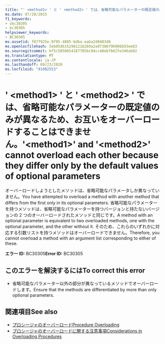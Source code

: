 ```yaml
---
title: "' <method1> ' と ' <method2> ' では、省略可能なパラメーターの既定値のみが異なるため、お互いをオーバーロードすることはできません。"
ms.date: 07/20/2015
f1_keywords:
- vbc30305
- bc30305
helpviewer_keywords:
- BC30305
ms.assetid: f07f925e-9f95-4885-bdba-eaba2d0483d8
ms.openlocfilehash: 5eb05db15296121b269a2a97386f96906b93ee83
ms.sourcegitcommit: bf5c5850654187705bc94cc40ebfb62fe346ab02
ms.translationtype: MT
ms.contentlocale: ja-JP
ms.lasthandoff: 09/23/2020
ms.locfileid: "91082553"
---
```

# <a name="method1-and-method2-cannot-overload-each-other-because-they-differ-only-by-the-default-values-of-optional-parameters"></a><span data-ttu-id="d497b-102">' \<method1> ' と ' \<method2> ' では、省略可能なパラメーターの既定値のみが異なるため、お互いをオーバーロードすることはできません。</span><span class="sxs-lookup"><span data-stu-id="d497b-102">'\<method1>' and '\<method2>' cannot overload each other because they differ only by the default values of optional parameters</span></span>

<span data-ttu-id="d497b-103">オーバーロードしようとしたメソッドは、省略可能なパラメータしか異なっていません。</span><span class="sxs-lookup"><span data-stu-id="d497b-103">You have attempted to overload a method with another method that differs from the first only in its optional parameters.</span></span> <span data-ttu-id="d497b-104">省略可能なパラメーターを持つメソッドは、省略可能なパラメーターを持つバージョンと持たないバージョンの 2 つのオーバーロードされたメソッドと同じです。</span><span class="sxs-lookup"><span data-stu-id="d497b-104">A method with an optional parameter is equivalent to two overloaded methods, one with the optional parameter, and the other without it.</span></span> <span data-ttu-id="d497b-105">そのため、これらのいずれかに対応する引数リストを持つメソッドはオーバーロードできません。</span><span class="sxs-lookup"><span data-stu-id="d497b-105">Therefore, you cannot overload a method with an argument list corresponding to either of these.</span></span>  
  
 <span data-ttu-id="d497b-106">**エラー ID:** BC30305</span><span class="sxs-lookup"><span data-stu-id="d497b-106">**Error ID:** BC30305</span></span>  
  
## <a name="to-correct-this-error"></a><span data-ttu-id="d497b-107">このエラーを解決するには</span><span class="sxs-lookup"><span data-stu-id="d497b-107">To correct this error</span></span>  
  
- <span data-ttu-id="d497b-108">省略可能なパラメーター以外の部分が異なっているメソッドでオーバーロードします。</span><span class="sxs-lookup"><span data-stu-id="d497b-108">Ensure that the methods are differentiated by more than only optional parameters.</span></span>  
  
## <a name="see-also"></a><span data-ttu-id="d497b-109">関連項目</span><span class="sxs-lookup"><span data-stu-id="d497b-109">See also</span></span>

- [<span data-ttu-id="d497b-110">プロシージャのオーバーロード</span><span class="sxs-lookup"><span data-stu-id="d497b-110">Procedure Overloading</span></span>](../programming-guide/language-features/procedures/procedure-overloading.md)
- [<span data-ttu-id="d497b-111">プロシージャのオーバーロードに関する注意事項</span><span class="sxs-lookup"><span data-stu-id="d497b-111">Considerations in Overloading Procedures</span></span>](../programming-guide/language-features/procedures/considerations-in-overloading-procedures.md)
